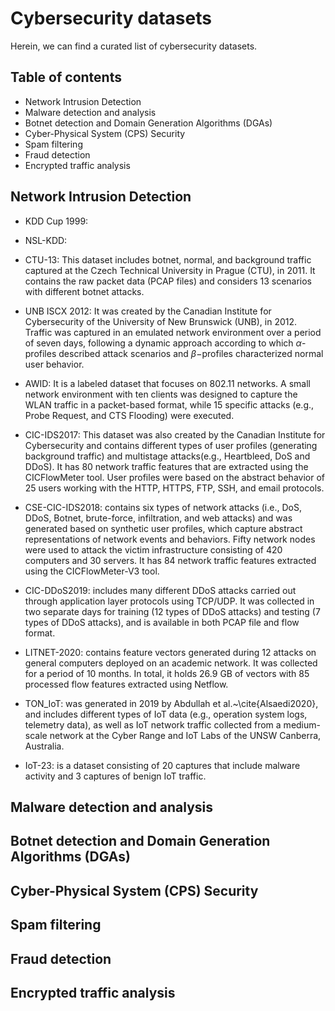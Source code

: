# Cybersecurity datasets
Herein, we can find a curated list of cybersecurity datasets.

## Table of contents
* Network Intrusion Detection
* Malware detection and analysis
* Botnet detection and Domain Generation Algorithms (DGAs)
* Cyber-Physical System (CPS) Security
* Spam filtering
* Fraud detection
* Encrypted traffic analysis

## Network Intrusion Detection
* KDD Cup 1999:

* NSL-KDD:

* CTU-13: This dataset includes botnet, normal, and background traffic captured at the Czech Technical University in Prague (CTU), in 2011. It contains the raw packet data (PCAP files) and considers 13 scenarios with different botnet attacks.
* UNB ISCX 2012: It was created by the Canadian Institute for Cybersecurity of the University of New Brunswick (UNB), in 2012. Traffic was captured in an emulated network environment over a period of seven days, following a dynamic approach according to which $\alpha$-profiles described attack scenarios and $\beta-$profiles characterized normal user behavior.
* AWID: It is a labeled dataset that focuses on 802.11 networks. A small network environment with ten clients was designed to capture the WLAN traffic in a packet-based format, while 15 specific attacks (e.g., Probe Request, and CTS Flooding) were executed.
* CIC-IDS2017: This dataset was also created by the Canadian Institute for Cybersecurity and contains different types of user profiles (generating background traffic) and multistage attacks(e.g., Heartbleed, DoS and DDoS).  It has 80 network traffic features that are extracted using the CICFlowMeter tool. User profiles were based on the abstract behavior of 25 users working with the HTTP, HTTPS, FTP, SSH, and email protocols. 
* CSE-CIC-IDS2018: contains six types of network attacks (i.e., DoS, DDoS, Botnet, brute-force, infiltration, and web attacks) and was generated based on synthetic user profiles, which capture abstract representations of network events and behaviors. Fifty network nodes were used to attack the victim infrastructure consisting of 420 computers and 30 servers. It has 84 network traffic features extracted using the CICFlowMeter-V3 tool.
* CIC-DDoS2019: includes many different DDoS attacks carried out through application layer protocols using TCP/UDP. It was collected in two separate days for training (12 types of DDoS attacks) and testing (7 types of DDoS attacks), and is available in both PCAP file and flow format. 
* LITNET-2020:  contains feature vectors generated during 12 attacks on general computers deployed on an academic network. It was collected for a period of 10 months. In total, it holds 26.9 GB of vectors with 85 processed flow features extracted using Netflow.
* TON_IoT: was generated in 2019 by Abdullah et al.~\cite{Alsaedi2020}, and includes different types of IoT data (e.g., operation system logs, telemetry data), as well as IoT network traffic collected from a medium-scale network at the Cyber Range and IoT Labs of the UNSW Canberra, Australia. 
* IoT-23: is a dataset consisting of 20 captures that include malware activity and 3 captures of benign IoT traffic.

## Malware detection and analysis

## Botnet detection and Domain Generation Algorithms (DGAs)

## Cyber-Physical System (CPS) Security

## Spam filtering

## Fraud detection

## Encrypted traffic analysis
